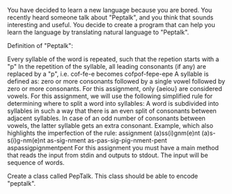 You have decided to learn a new language because you are bored. You recently heard someone talk about "Peptalk", and you think that sounds interesting and useful. You decide to create a program that can help you learn the language by translating natural language to "Peptalk".

Definition of "Peptalk":

Every syllable of the word is repeated, such that the repetion starts with a "p"
In the repetition of the syllable, all leading consonants (if any) are replaced by a "p", i.e. cof-fe-e becomes cofpof-fepe-epe
A syllable is defined as: zero or more consonants followed by a single vowel followed by zero or more consonants. For this assignment, only {aeiou} are considered vowels.
For this assignment, we will use the following simplified rule for determining where to split a word into syllables: A word is subdivided into syllables in such a way that there is an even split of consonants between adjacent syllables. In case of an odd number of consonants between vowels, the latter syllable gets an extra consonant. Example, which also highlights the imperfection of the rule:
assignment
(a)ss(i)gnm(e)nt
(a)s-s(i)g-nm(e)nt
as-sig-nment
as-pas-sig-pig-nment-pent
aspassigpignmentpent
For this assignment you must have a main method that reads the input from stdin and outputs to stdout. The input will be sequence of words.

Create a class called PepTalk. This class should be able to encode "peptalk".